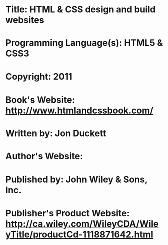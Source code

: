 # Title: HTML & CSS design and build websites
# Programming Language(s): HTML5 & CSS3

# Copyright: 2011
# Book's Website: http://www.htmlandcssbook.com/
# Written by: Jon Duckett
# Author's Website: 
# Published by: John Wiley & Sons, Inc.
# Publisher's Product Website: http://ca.wiley.com/WileyCDA/WileyTitle/productCd-1118871642.html

